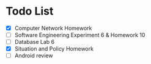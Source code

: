 # Todo List
  - [x] Computer Network Homework
  - [ ] Software Engineering Experiment 6 & Homework 10
  - [ ] Database Lab 6
  - [x] Situation and Policy Homework
  - [ ] Android review
